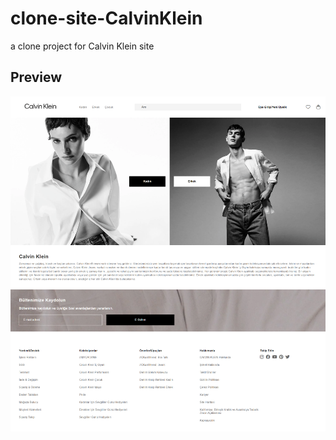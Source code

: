# clone-site-CalvinKlein
a clone project for Calvin Klein site
## Preview
![preview](./preview.png)
